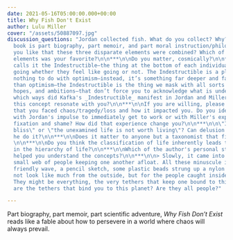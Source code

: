 ```yaml
---
date: 2021-05-16T05:00:00.000+00:00
title: Why Fish Don't Exist
author: Lulu Miller
cover: "/assets/50887097.jpg"
discussion_questions: "Jordan collected fish. What do you collect? Why?\n\n***\n\nThe
  book is part biography, part memoir, and part moral instruction/philosophy. Did
  you like that these three disparate elements were combined? Which of these three
  elements was your favorite?\n\n***\n\nDo you matter, cosmically?\n\n***\n\n> Kafka
  calls it the Indestructible—the thing at the bottom of each individual that keeps
  going whether they feel like going or not. The Indestructible is a place that has
  nothing to do with optimism—instead, it’s something far deeper and far less self-conscious
  than optimism—the Indestructible is the thing we mask with all sorts of other symbols,
  hopes, and ambitions—that don’t force you to acknowledge what is underneath.\n\nIn
  which ways did Kafka's _Indestructible_ manifest in Jordan and Miller's lives? Did
  this concept resonate with you?\n\n***\n\nIf you are willing, please share a time
  that you faced chaos/tragedy/loss and how it impacted you. Do you identify more
  with Jordan's impulse to immediately get to work or with Miller's experience of
  fixation and shame? How did that experience change you?\n\n***\n\n\"Ignorance is
  bliss\" or \"the unexamined life is not worth living\"? Can delusion ever be healthy?\n\n***\n\nDid
  he do it?\n\n***\n\nDoes it matter to anyone but a taxonomist that fish don't exist?
  \n\n***\n\nDo you think the classification of life inherently leads to a belief
  in the hierarchy of life?\n\n***\n\nWhich of the author's personal stories most
  helped you understand the concepts?\n\n***\n\n> Slowly, it came into focus. This
  small web of people keeping one another afloat. All these minuscule interactions—a
  friendly wave, a pencil sketch, some plastic beads strung up a nylon cord—they might
  not look like much from the outside, but for the people caught inside that web?
  They might be everything, the very tethers that keep one bound to this planet.\n\nWhat
  are the tethers that bind you to this planet? Are they all people?"

---
```

Part biography, part memoir, part scientific adventure, _Why Fish Don’t Exist_ reads like a fable about how to persevere in a world where chaos will always prevail.